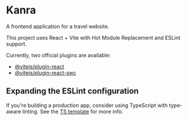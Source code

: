 # Kanra

A frontend application for a travel website.

This project uses React + Vite with Hot Module Replacement and ESLint support.

Currently, two official plugins are available:

- [@vitejs/plugin-react](https://github.com/vitejs/vite-plugin-react/blob/main/packages/plugin-react)
- [@vitejs/plugin-react-swc](https://github.com/vitejs/vite-plugin-react/blob/main/packages/plugin-react-swc)

## Expanding the ESLint configuration

If you're building a production app, consider using TypeScript with type-aware linting. See the [TS template](https://github.com/vitejs/vite/tree/main/packages/create-vite/template-react-ts) for more info.
